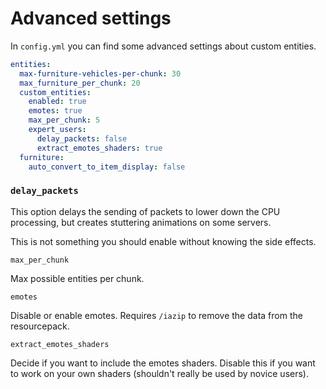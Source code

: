 # Advanced settings

In `config.yml` you can find some advanced settings about custom entities.

```yaml
entities:
  max-furniture-vehicles-per-chunk: 30
  max_furniture_per_chunk: 20
  custom_entities:
    enabled: true
    emotes: true
    max_per_chunk: 5
    expert_users:
      delay_packets: false
      extract_emotes_shaders: true
  furniture:
    auto_convert_to_item_display: false
```

### `delay_packets`

This option delays the sending of packets to lower down the CPU processing, but creates stuttering animations on some servers.

This is not something you should enable without knowing the side effects.

`max_per_chunk`

Max possible entities per chunk.

`emotes`

Disable or enable emotes. Requires `/iazip` to remove the data from the resourcepack.

`extract_emotes_shaders`

Decide if you want to include the emotes shaders. Disable this if you want to work on your own shaders (shouldn't really be used by novice users).

